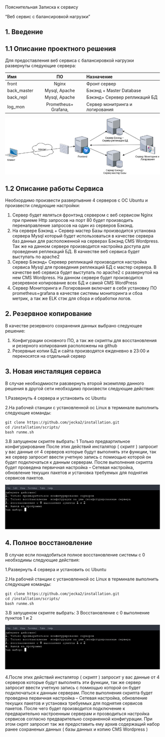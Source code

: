 ﻿









Пояснительная Записка к сервису




“Веб сервис с балансировкой нагрузки”




## 1. Введение

## 1.1 Описание проектного решения
	
Для предоставления веб сервиса с балансировкой нагрузки развернуты следующие сервера:

| Имя           | ПО                    | Назначение                      |
|:--------------|:---------------------:|:--------------------------------|
|front	        |Nginx			|Фронт сервер			  |
|back_master	|Mysql, Apache		|Бэкэнд + Master Database	  |
|back_repl	|Mysql, Apache		|Бэкэнд+ Серевер репликаций БД    |
|log_mon	|Prometheus+ Grafana,   |Сервер монитринга и логирования  |
               

 ![Ообщая схема работы веб сервиса с балансировкой ](https://github.com/jecka2/installation/blob/main/io.png) 


## 1.2	Описание работы Сервиса
 Необхордимо произвести развертывние 4 серверов с ОС Ubuntu и произвести следующие настройки:
1) Сервер будет являться фронтэнд сервером с веб сервисом Nginx при приеме Http запросов на порт 80 будет производить перенаправление запросов на один из серверов Бэкэнд.
2) На сервере Бэкэнд + Сервер мастер Базы производится установка сервера Mysql который будет использоваться в качестве сервера баз данных для расположенной на серверах Бэкэнд CMS Wordpress. Так же на данном сервере производится настройка доступа для проведения реплекаций БД. В качкестве веб сервиса будет выступать по apache2
3) Сервер Бэкэнд+ Серевер репликаций производится настройка сервиса Mysql для проведения реплекаций БД с  мастер сервера. В качестве веб сервиса будет выступать по apache2 c развернутой на нем CMS Wordpress. На данном сервере будет  производится резеревное копирование всех БД и самой CMS WordPress
4) Сервер Мониторинга и Логирования включает в себя установку ПО prometheus+grafana в качестве системы мониторинга и сбоа метрик, а так же ELK стэк для сбора и обработки логов.



## 2. Резервное копирование 
В качестве резервного сохранения данных выбрано следующее решение:
1) Конфигурации основного ПО, а так же скрипты для восстановления и резерного копирования  расположены на github
2) Резервные копии БД и сайта производятся ежденевно в 23:00 и переносятся на отдельный сервер 



## 3. Новая инсталяция сервиса


В случае необходмиости равзвернуть второй экземпляр данного решения в другой сети необходимо произвести следующие действия:

1.Развернуть 4 сервера и установить ос Ubuntu

2.На рабочей станции с установленной ос Linux в терминале выполнить  следующие команды:

 	git clone https://github.com/jecka2/installation.git
 	cd /installation/scripts/
 	bash runme.sh


3.В запущеном скрипте выбрать: 1 Только предвартильное конфигурирование
После этих действий инсталятор ( скрипт ) запросит у вас данные  от 4 серверов которые будут выполнять эти функции, так же сервер запросит ввести учетную запись с помиощью которой он будет подключаться к данным серверам. После выполнения скрипта будет проведена  первичная настройка – Сетевая настройка, обновление текущих пакетов и установка требуемых для поднятия сервисов пакетов.

![](https://github.com/jecka2/installation/blob/main/Script.png)


## 4. Полное восстановление 


В случае если понадобиться полное восстановление системы с 0 необходимы следующие действия:

1.Развернуть 4 сервера и установить ос Ubuntu

2.На рабочей станции с установленной ос Linux в терминале выполнить  следующие команды:
 	
  	git clone https://github.com/jecka2/installation.git
 	cd /installation/scripts/
 	bash runme.sh


3.В запущеном скрипте выбрать: 3 Восстановление с 0 выполнение пунктов 1 и 2

![](https://github.com/jecka2/installation/blob/main/Script.png)
 
 4.После этих действий инсталятор ( скрипт ) запросит у вас данные  от 4 серверов которые будут выполнять эти функции, так же сервер запросит ввести учетную запись с помиощью которой он будет подключаться к данным серверам. После выполнения скрипта будет проведена  первичная настройка – Сетевая настройка, обновление текущих пакетов и установка требуемых для поднятия сервисов пакетов. После чего будет производится подключение к предварительно настроенным серверам и прозводиться настройка сервисов согласно предварительно сохраненной конфигурации. При этом скрпт запросит так же предоставить ему архив содержащий набор ранее сохраненых данных ( базы данных  и копию CMS Wordpress )   
